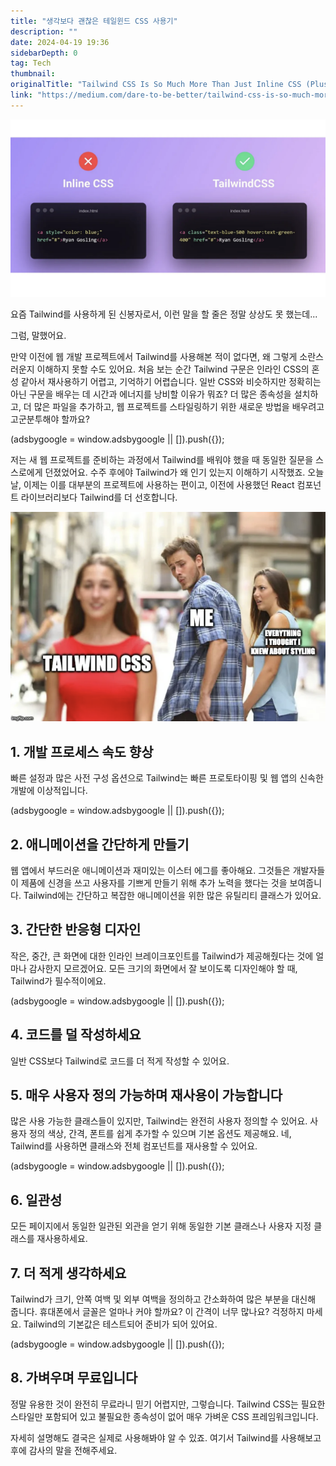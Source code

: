 ```yaml
---
title: "생각보다 괜찮은 테일윈드 CSS 사용기"
description: ""
date: 2024-04-19 19:36
sidebarDepth: 0
tag: Tech
thumbnail: 
originalTitle: "Tailwind CSS Is So Much More Than Just Inline CSS (Plus, It’s Free!)"
link: "https://medium.com/dare-to-be-better/tailwind-css-is-so-much-more-than-just-inline-css-plus-its-free-cd70d8347d2c"
---
```



![TailwindCSSIsSoMuchMoreThanJustInlineCSSPlusItsFree_0.png](./img/TailwindCSSIsSoMuchMoreThanJustInlineCSSPlusItsFree_0.png)

요즘 Tailwind를 사용하게 된 신봉자로서, 이런 말을 할 줄은 정말 상상도 못 했는데...

그럼, 말했어요.

만약 이전에 웹 개발 프로젝트에서 Tailwind를 사용해본 적이 없다면, 왜 그렇게 소란스러운지 이해하지 못할 수도 있어요. 처음 보는 순간 Tailwind 구문은 인라인 CSS의 혼성 같아서 재사용하기 어렵고, 기억하기 어렵습니다. 일반 CSS와 비슷하지만 정확히는 아닌 구문을 배우는 데 시간과 에너지를 낭비할 이유가 뭐죠? 더 많은 종속성을 설치하고, 더 많은 파일을 추가하고, 웹 프로젝트를 스타일링하기 위한 새로운 방법을 배우려고 고군분투해야 할까요?

<!-- ui-log 수평형 -->
<ins class="adsbygoogle"
  style="display:block"
  data-ad-client="ca-pub-4877378276818686"
  data-ad-slot="9743150776"
  data-ad-format="auto"
  data-full-width-responsive="true"></ins>
<component is="script">
(adsbygoogle = window.adsbygoogle || []).push({});
</component>

저는 새 웹 프로젝트를 준비하는 과정에서 Tailwind를 배워야 했을 때 동일한 질문을 스스로에게 던졌었어요. 수주 후에야 Tailwind가 왜 인기 있는지 이해하기 시작했죠. 오늘날, 이제는 이를 대부분의 프로젝트에 사용하는 편이고, 이전에 사용했던 React 컴포넌트 라이브러리보다 Tailwind를 더 선호합니다.

![Tailwind CSS](./img/TailwindCSSIsSoMuchMoreThanJustInlineCSSPlusItsFree_1.png)

## 1. 개발 프로세스 속도 향상

빠른 설정과 많은 사전 구성 옵션으로 Tailwind는 빠른 프로토타이핑 및 웹 앱의 신속한 개발에 이상적입니다.

<!-- ui-log 수평형 -->
<ins class="adsbygoogle"
  style="display:block"
  data-ad-client="ca-pub-4877378276818686"
  data-ad-slot="9743150776"
  data-ad-format="auto"
  data-full-width-responsive="true"></ins>
<component is="script">
(adsbygoogle = window.adsbygoogle || []).push({});
</component>

## 2. 애니메이션을 간단하게 만들기

웹 앱에서 부드러운 애니메이션과 재미있는 이스터 에그를 좋아해요. 그것들은 개발자들이 제품에 신경을 쓰고 사용자를 기쁘게 만들기 위해 추가 노력을 했다는 것을 보여줍니다. Tailwind에는 간단하고 복잡한 애니메이션을 위한 많은 유틸리티 클래스가 있어요.

## 3. 간단한 반응형 디자인

작은, 중간, 큰 화면에 대한 인라인 브레이크포인트를 Tailwind가 제공해줬다는 것에 얼마나 감사한지 모르겠어요. 모든 크기의 화면에서 잘 보이도록 디자인해야 할 때, Tailwind가 필수적이에요.

<!-- ui-log 수평형 -->
<ins class="adsbygoogle"
  style="display:block"
  data-ad-client="ca-pub-4877378276818686"
  data-ad-slot="9743150776"
  data-ad-format="auto"
  data-full-width-responsive="true"></ins>
<component is="script">
(adsbygoogle = window.adsbygoogle || []).push({});
</component>

## 4. 코드를 덜 작성하세요

일반 CSS보다 Tailwind로 코드를 더 적게 작성할 수 있어요.

## 5. 매우 사용자 정의 가능하며 재사용이 가능합니다

많은 사용 가능한 클래스들이 있지만, Tailwind는 완전히 사용자 정의할 수 있어요. 사용자 정의 색상, 간격, 폰트를 쉽게 추가할 수 있으며 기본 옵션도 제공해요. 네, Tailwind를 사용하면 클래스와 전체 컴포넌트를 재사용할 수 있어요.

<!-- ui-log 수평형 -->
<ins class="adsbygoogle"
  style="display:block"
  data-ad-client="ca-pub-4877378276818686"
  data-ad-slot="9743150776"
  data-ad-format="auto"
  data-full-width-responsive="true"></ins>
<component is="script">
(adsbygoogle = window.adsbygoogle || []).push({});
</component>

## 6. 일관성

모든 페이지에서 동일한 일관된 외관을 얻기 위해 동일한 기본 클래스나 사용자 지정 클래스를 재사용하세요.

## 7. 더 적게 생각하세요

Tailwind가 크기, 안쪽 여백 및 외부 여백을 정의하고 간소화하여 많은 부분을 대신해 줍니다. 휴대폰에서 글꼴은 얼마나 커야 할까요? 이 간격이 너무 많나요? 걱정하지 마세요. Tailwind의 기본값은 테스트되어 준비가 되어 있어요.

<!-- ui-log 수평형 -->
<ins class="adsbygoogle"
  style="display:block"
  data-ad-client="ca-pub-4877378276818686"
  data-ad-slot="9743150776"
  data-ad-format="auto"
  data-full-width-responsive="true"></ins>
<component is="script">
(adsbygoogle = window.adsbygoogle || []).push({});
</component>

## 8. 가벼우며 무료입니다

정말 유용한 것이 완전히 무료라니 믿기 어렵지만, 그렇습니다. Tailwind CSS는 필요한 스타일만 포함되어 있고 불필요한 종속성이 없어 매우 가벼운 CSS 프레임워크입니다.

자세히 설명해도 결국은 실제로 사용해봐야 알 수 있죠. 여기서 Tailwind를 사용해보고 후에 감사의 말을 전해주세요.
